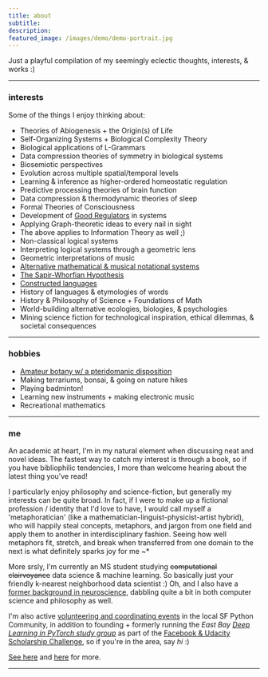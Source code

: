 ```yaml
---
title: about
subtitle: 
description: 
featured_image: /images/demo/demo-portrait.jpg
---
```


Just a playful compilation of my seemingly eclectic thoughts, interests, & works :)  

---

### interests

Some of the things I enjoy thinking about:

* Theories of Abiogenesis + the Origin(s) of Life
* Self-Organizing Systems + Biological Complexity Theory
* Biological applications of L-Grammars
* Data compression theories of symmetry in biological systems
* Biosemiotic perspectives
* Evolution across multiple spatial/temporal levels
* Learning & inference as higher-ordered homeostatic regulation
* Predictive processing theories of brain function
* Data compression & thermodynamic theories of sleep 
* Formal Theories of Consciousness
* Development of [Good Regulators](http://pespmc1.vub.ac.be/books/Conant_Ashby.pdf) in systems
* Applying Graph-theoretic ideas to every nail in sight
* The above applies to Information Theory as well ;)
* Non-classical logical systems
* Interpreting logical systems through a geometric lens
* Geometric interpretations of music
* [Alternative mathematical & musical notational systems](https://mundyreimer.github.io/blog/representation-notation-thought)
* [The Sapir-Whorfian Hypothesis](https://mundyreimer.github.io/blog/representation-notation-thought)
* [Constructed languages](https://mundyreimer.github.io/blog/representation-notation-thought)
* History of languages & etymologies of words
* History & Philosophy of Science + Foundations of Math
* World-building alternative ecologies, biologies, & psychologies
* Mining science fiction for technological inspiration, ethical dilemmas, & societal consequences

---

### hobbies

* [Amateur botany w/ a pteridomanic disposition](https://www.instagram.com/l.grammars/)
* Making terrariums, bonsai, & going on nature hikes
* Playing badminton!
* Learning new instruments + making electronic music
* Recreational mathematics

---

### me

An academic at heart, I'm in my natural element when discussing neat and novel ideas.  The fastest way to catch my interest is through a book, so if you have bibliophilic tendencies, I more than welcome hearing about the latest thing you've read!

I particularly enjoy philosophy and science-fiction, but generally my interests can be quite broad.  In fact, if I were to make up a fictional profession / identity that I'd love to have, I would call myself a 'metaphoratician' (like a mathematician-linguist-physicist-artist hybrid), who will happily steal concepts, metaphors, and jargon from one field and apply them to another in interdisciplinary fashion. Seeing how well metaphors fit, stretch, and break when transferred from one domain to the next is what definitely sparks joy for me ~*

More srsly, I'm currently an MS student studying ~~computational clairvoyance~~ data science & machine learning.  So basically just your friendly k-nearest neighborhood data scientist :)  Oh, and I also have a [former background in neuroscience](https://mundyreimer.github.io/project/project1-old), dabbling quite a bit in both computer science and philosophy as well.  

I'm also active [volunteering and coordinating events](https://pybay.com/team/) in the local SF Python Community, in addition to founding + formerly running the *East Bay [Deep Learning in PyTorch study group](https://www.facebook.com/groups/BayAreaPyTorchers/about/)* as part of the [Facebook & Udacity Scholarship Challenge](https://www.udacity.com/facebook-pytorch-scholarship), so if you're in the area, say *hi* :)

[See here](https://mundyreimer.github.io/project/project1-old) and [here](https://www.linkedin.com/in/mundyreimer) for more.  

---




